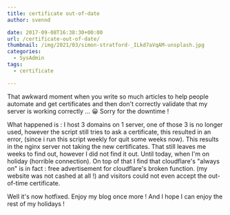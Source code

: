 ```yaml
---
title: certificate out-of-date
author: svennd

date: 2017-09-08T16:38:30+00:00
url: /certificate-out-of-date/
thumbnail: /img/2021/03/simon-stratford-_ILkd7aVqAM-unsplash.jpg
categories:
  - SysAdmin
tags:
  - certificate

---
```

That awkward moment when you write so much articles to help people automate and get certificates and then don't correctly validate that my server is working correctly ... 😀 Sorry for the downtime !

What happened is : I host 3 domains on 1 server, one of those 3 is no longer used, however the script still tries to ask a certificate, this resulted in an error, (since i run this script weekly for quit some weeks now). This results in the nginx server not taking the new certificates. That still leaves me weeks to find out, however I did not find it out. Until today, when I'm on holiday (horrible connection). On top of that I find that cloudflare's "always on" is in fact : free advertisement for cloudflare's broken function. (my website was not cashed at all !) and visitors could not even accept the out-of-time certificate.

Well it's now hotfixed. Enjoy my blog once more ! And I hope I can enjoy the rest of my holidays !